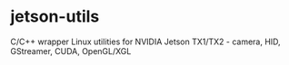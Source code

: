 # jetson-utils
C/C++ wrapper Linux utilities for NVIDIA Jetson TX1/TX2 - camera, HID, GStreamer, CUDA, OpenGL/XGL
